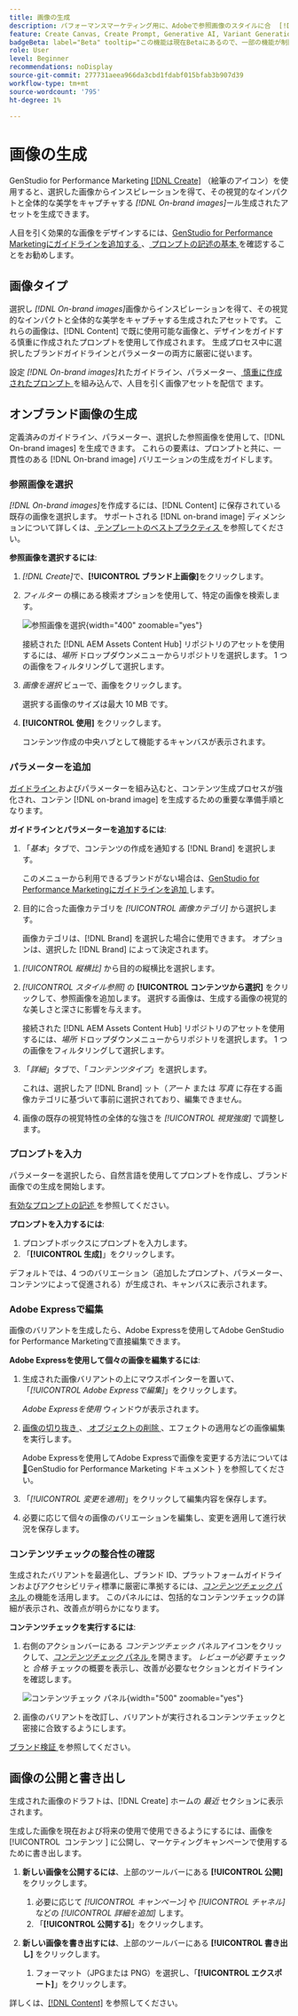 ```yaml
---
title: 画像の生成
description: パフォーマンスマーケティング用に、Adobeで参照画像のスタイルに合  [!DNL GenStudio]  た画像を作成します。
feature: Create Canvas, Create Prompt, Generative AI, Variant Generation, Content Generation
badgeBeta: label="Beta" tooltip="この機能は現在Betaにあるので、一部の機能が制限されるか、変更される可能性があります。"
role: User
level: Beginner
recommendations: noDisplay
source-git-commit: 277731aeea966da3cbd1fdabf015bfab3b907d39
workflow-type: tm+mt
source-wordcount: '795'
ht-degree: 1%

---
```


# 画像の生成

GenStudio for Performance Marketing [[!DNL Create]](/help/user-guide/create/overview.md) （絵筆のアイコン）を使用すると、選択した画像からインスピレーションを得て、その視覚的なインパクトと全体的な美学をキャプチャする _[!DNL On-brand images]_&#x200B;ール生成されたアセットを生成できます。<!-- [two types of images](#image-types) using GenStudio for Performance Marketing [[!DNL Create]](/help/user-guide/create/overview.md) (paintbrush icon)—_[!DNL On-brand images]_ and _[!DNL Similar images]_. -->

人目を引く効果的な画像をデザインするには、[GenStudio for Performance Marketingにガイドラインを追加する ](/help/user-guide/guidelines/add-guidelines.md)、[ プロンプトの記述の基本 ](/help/user-guide/effective-prompts.md) を確認することをお勧めします。

## 画像タイプ

選択し _[!DNL On-brand images]_&#x200B;画像からインスピレーションを得て、その視覚的なインパクトと全体的な美学をキャプチャする生成されたアセットです。 これらの画像は、[!DNL Content] で既に使用可能な画像と、デザインをガイドする慎重に作成されたプロンプトを使用して作成されます。 生成プロセス中に選択したブランドガイドラインとパラメーターの両方に厳密に従います。

設定 _[!DNL On-brand images]_&#x200B;れたガイドライン、パラメーター、[ 慎重に作成されたプロンプト ](/help/user-guide/effective-prompts.md) を組み込んで、人目を引く画像アセットを配信で <!-- and _[!DNL Similar images]_ --> ます。

<!-- * _[!DNL Similar images]_—Image assets created with strong similarity to an existing selected image available in [!DNL Content]. When generating similar images, GenStudio for Performance Marketing redesigns the selected image, giving slight variations on the content to provide variety and nuance. -->

## オンブランド画像の生成

定義済みのガイドライン、パラメーター、選択した参照画像を使用して、[!DNL On-brand images] を生成できます。 これらの要素は、プロンプトと共に、一貫性のある [!DNL On-brand image] バリエーションの生成をガイドします。

### 参照画像を選択

_[!DNL On-brand images]_&#x200B;を作成するには、[!DNL Content] に保存されている既存の画像を選択します。 サポートされる [!DNL on-brand image] ディメンションについて詳しくは、[ テンプレートのベストプラクティス ](/help/user-guide/content/best-practices-for-templates.md#follow-channel-specific-template-guidelines) を参照してください。

**参照画像を選択するには**:

1. _[!DNL Create]_&#x200B;で、**[!UICONTROL ブランド上画像]**&#x200B;をクリックします。
1. _フィルター_ の横にある検索オプションを使用して、特定の画像を検索します。

   ![ 参照画像を選択 ](/help/assets/select-img.png){width="400" zoomable="yes"}

   接続された [!DNL AEM Assets Content Hub] リポジトリのアセットを使用するには、_場所_ ドロップダウンメニューからリポジトリを選択します。 1 つの画像をフィルタリングして選択します。

1. _画像を選択_ ビューで、画像をクリックします。

   選択する画像のサイズは最大 10 MB です。

1. **[!UICONTROL 使用]** をクリックします。

   コンテンツ作成の中央ハブとして機能するキャンバスが表示されます。

### パラメーターを追加

[ ガイドライン ](/help/user-guide/guidelines/overview.md) およびパラメーターを組み込むと、コンテンツ生成プロセスが強化され、コンテン [!DNL on-brand image] を生成するための重要な準備手順となります。

**ガイドラインとパラメーターを追加するには**:

1. 「_基本_」タブで、コンテンツの作成を通知する [!DNL Brand] を選択します。

   このメニューから利用できるブランドがない場合は、[GenStudio for Performance Marketingにガイドラインを追加 ](/help/user-guide/guidelines/add-guidelines.md) します。

1. 目的に合った画像カテゴリを _[!UICONTROL 画像カテゴリ]_ から選択します。

   画像カテゴリは、[!DNL Brand] を選択した場合に使用できます。 オプションは、選択した [!DNL Brand] によって決定されます。

<!-- 1. _(Optional)_ Select a custom model from _[!UICONTROL Model]_.

   Models are available if you access to [custom models in Firefly](https://adobedx.slack.com/archives/CMF1JGMLY/p1743534402774569). The _Models_ list will be blank if you do not have access. -->

1. _[!UICONTROL 縦横比]_ から目的の縦横比を選択します。
1. _[!UICONTROL スタイル参照]_ の **[!UICONTROL コンテンツから選択]** をクリックして、参照画像を追加します。 選択する画像は、生成する画像の視覚的な美しさと深さに影響を与えます。

   接続された [!DNL AEM Assets Content Hub] リポジトリのアセットを使用するには、_場所_ ドロップダウンメニューからリポジトリを選択します。 1 つの画像をフィルタリングして選択します。

1. 「_詳細_」タブで、「_コンテンツタイプ_」を選択します。

   これは、選択したア [!DNL Brand] ット（_アート_ または _写真_ に存在する画像カテゴリに基づいて事前に選択されており、編集できません。

1. 画像の既存の視覚特性の全体的な強さを _[!UICONTROL 視覚強度]_ で調整します。

### プロンプトを入力

パラメーターを選択したら、自然言語を使用してプロンプトを作成し、ブランド画像での生成を開始します。

[ 有効なプロンプトの記述 ](/help/user-guide/effective-prompts.md) を参照してください。

**プロンプトを入力するには**:

1. プロンプトボックスにプロンプトを入力します。
1. 「**[!UICONTROL 生成]**」をクリックします。

デフォルトでは、4 つのバリエーション（追加したプロンプト、パラメーター、コンテンツによって促進される）が生成され、キャンバスに表示されます。

### Adobe Expressで編集

画像のバリアントを生成したら、Adobe Expressを使用してAdobe GenStudio for Performance Marketingで直接編集できます。

**Adobe Expressを使用して個々の画像を編集するには**:

1. 生成された画像バリアントの上にマウスポインターを置いて、「_[!UICONTROL Adobe Expressで編集]_」をクリックします。

   _Adobe Expressを使用_ ウィンドウが表示されます。

1. [ 画像の切り抜き ](https://helpx.adobe.com/express/create-and-edit-images/edit-images/crop-images.html)、[ オブジェクトの削除 ](https://helpx.adobe.com/express/create-and-edit-images/create-and-modify-with-generative-ai/remove-objects-generative-fill.html)、エフェクトの適用などの画像編集を実行します。

   Adobe Expressを使用してAdobe Expressで画像を変更する方法については [&#128279;](https://helpx.adobe.com/express/user-guide.html)GenStudio for Performance Marketing ドキュメント &rbrace; を参照してください。

1. 「_[!UICONTROL 変更を適用]_」をクリックして編集内容を保存します。
1. 必要に応じて個々の画像のバリエーションを編集し、変更を適用して進行状況を保存します。

### コンテンツチェックの整合性の確認

生成されたバリアントを最適化し、ブランド ID、プラットフォームガイドラインおよびアクセシビリティ標準に厳密に準拠するには、[_コンテンツチェック_ パネル ](/help/user-guide/guidelines/brand-validation.md#content-check-panel) の機能を活用します。 このパネルには、包括的なコンテンツチェックの詳細が表示され、改善点が明らかになります。

**コンテンツチェックを実行するには**:

1. 右側のアクションバーにある _コンテンツチェック_ パネルアイコンをクリックして、[_コンテンツチェック_ パネル ](/help/user-guide/guidelines/brand-validation.md#content-check-panel) を開きます。 *レビューが必要* チェックと *合格* チェックの概要を表示し、改善が必要なセクションとガイドラインを確認します。

   ![_コンテンツチェック_ パネル ](/help/assets/content-check-img.png){width="500" zoomable="yes"}

1. 画像のバリアントを改訂し、バリアントが実行されるコンテンツチェックと密接に合致するようにします。

[ ブランド検証 ](/help/user-guide/guidelines/brand-validation.md) を参照してください。

<!-- ## Generate Similar images

You can quickly generate images similar to a selected image within [!DNL Content] from the [!DNL Create] home.

**To create _[!DNL Similar images]_**:

1. In _[!DNL Create]_, click **[!UICONTROL Similar images]**.
1. Use the search option, adjacent to _Filter_, to find a specific image.

   To use assets from a connected [!DNL AEM Assets Content Hub] repository, choose a repository from the _Location_ drop-down menu. Filter and select one image.

1. In the _Select image_ view, click on an image.
1. Click **[!UICONTROL Use]**.

   The Canvas, which serves as the central hub for content creation, is displayed. Four image variations similar to the original selected image appear.

   ![Generate similar images](/help/assets/generate-similar.png){width="400" zoomable="yes"} -->

## 画像の公開と書き出し

生成された画像のドラフトは、[!DNL Create] ホームの _最近_ セクションに表示されます。

生成した画像を現在および将来の使用で使用できるようにするには、画像を [!UICONTROL &#x200B; コンテンツ &#x200B;] に公開し、マーケティングキャンペーンで使用するために書き出します。

1. **新しい画像を公開するには**、上部のツールバーにある **[!UICONTROL 公開]** をクリックします。
   1. 必要に応じて _[!UICONTROL キャンペーン]_ や _[!UICONTROL チャネル]_ などの _[!UICONTROL 詳細を追加]_ します。
   1. 「**[!UICONTROL 公開する]**」をクリックします。

1. **新しい画像を書き出すには**、上部のツールバーにある **[!UICONTROL 書き出し]** をクリックします。
   1. フォーマット（JPGまたは PNG）を選択し、「**[!UICONTROL エクスポート]**」をクリックします。

詳しくは、[[!DNL Content]](/help/user-guide/content/overview.md#search-and-find-approved-content) を参照してください。
